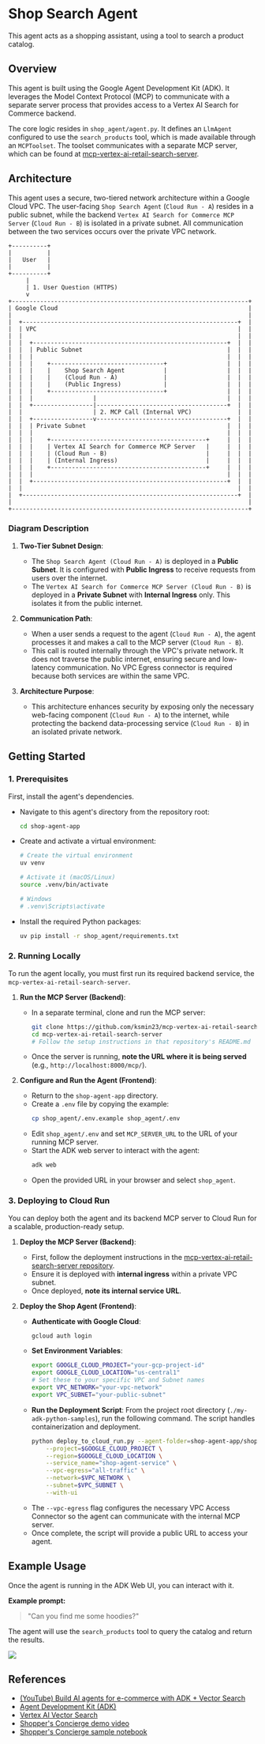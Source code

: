 # Shop Search Agent

This agent acts as a shopping assistant, using a tool to search a product catalog.

## Overview

This agent is built using the Google Agent Development Kit (ADK). It leverages the Model Context Protocol (MCP) to communicate with a separate server process that provides access to a Vertex AI Search for Commerce backend.

The core logic resides in `shop_agent/agent.py`. It defines an `LlmAgent` configured to use the `search_products` tool, which is made available through an `MCPToolset`. The toolset communicates with a separate MCP server, which can be found at [mcp-vertex-ai-retail-search-server](https://github.com/ksmin23/mcp-vertex-ai-retail-search-server).

## Architecture

This agent uses a secure, two-tiered network architecture within a Google Cloud VPC. The user-facing `Shop Search Agent` (`Cloud Run - A`) resides in a public subnet, while the backend `Vertex AI Search for Commerce MCP Server` (`Cloud Run - B`) is isolated in a private subnet. All communication between the two services occurs over the private VPC network.

```ascii
+----------+
|          |
|   User   |
|          |
+----------+
     |
     | 1. User Question (HTTPS)
     v
+-------------------------------------------------------------------+
| Google Cloud                                                      |
|                                                                   |
|  +-------------------------------------------------------------+  |
|  | VPC                                                         |  |
|  |                                                             |  |
|  |  +-------------------------------------------------------+  |  |
|  |  | Public Subnet                                         |  |  |
|  |  |                                                       |  |  |
|  |  |    +--------------------------------+                 |  |  |
|  |  |    |    Shop Search Agent           |                 |  |  |
|  |  |    |    (Cloud Run - A)             |                 |  |  |
|  |  |    |    (Public Ingress)            |                 |  |  |
|  |  |    +--------------------------------+                 |  |  |
|  |  |                 |                                     |  |  |
|  |  +-----------------|-------------------------------------+  |  |
|  |                    | 2. MCP Call (Internal VPC)             |  |
|  |  +-----------------v-------------------------------------+  |  |
|  |  | Private Subnet                                        |  |  |
|  |  |                                                       |  |  |
|  |  |    +--------------------------------------------+     |  |  |
|  |  |    | Vertex AI Search for Commerce MCP Server   |     |  |  |
|  |  |    | (Cloud Run - B)                            |     |  |  |
|  |  |    | (Internal Ingress)                         |     |  |  |
|  |  |    +--------------------------------------------+     |  |  |
|  |  |                                                       |  |  |
|  |  +-------------------------------------------------------+  |  |
|  |                                                             |  |
|  +-------------------------------------------------------------+  |
|                                                                   |
+-------------------------------------------------------------------+
```

### Diagram Description

1.  **Two-Tier Subnet Design**:
    *   The `Shop Search Agent (Cloud Run - A)` is deployed in a **Public Subnet**. It is configured with **Public Ingress** to receive requests from users over the internet.
    *   The `Vertex AI Search for Commerce MCP Server (Cloud Run - B)` is deployed in a **Private Subnet** with **Internal Ingress** only. This isolates it from the public internet.

2.  **Communication Path**:
    *   When a user sends a request to the agent (`Cloud Run - A`), the agent processes it and makes a call to the MCP server (`Cloud Run - B`).
    *   This call is routed internally through the VPC's private network. It does not traverse the public internet, ensuring secure and low-latency communication. No VPC Egress connector is required because both services are within the same VPC.

3.  **Architecture Purpose**:
    *   This architecture enhances security by exposing only the necessary web-facing component (`Cloud Run - A`) to the internet, while protecting the backend data-processing service (`Cloud Run - B`) in an isolated private network.

## Getting Started

### 1. Prerequisites

First, install the agent's dependencies.

*   Navigate to this agent's directory from the repository root:
    ```bash
    cd shop-agent-app
    ```
*   Create and activate a virtual environment:
    ```bash
    # Create the virtual environment
    uv venv

    # Activate it (macOS/Linux)
    source .venv/bin/activate

    # Windows
    # .venv\Scripts\activate
    ```
*   Install the required Python packages:
    ```bash
    uv pip install -r shop_agent/requirements.txt
    ```

### 2. Running Locally

To run the agent locally, you must first run its required backend service, the `mcp-vertex-ai-retail-search-server`.

1.  **Run the MCP Server (Backend)**:
    *   In a separate terminal, clone and run the MCP server:
        ```bash
        git clone https://github.com/ksmin23/mcp-vertex-ai-retail-search-server.git
        cd mcp-vertex-ai-retail-search-server
        # Follow the setup instructions in that repository's README.md
        ```
    *   Once the server is running, **note the URL where it is being served** (e.g., `http://localhost:8000/mcp/`).

2.  **Configure and Run the Agent (Frontend)**:
    *   Return to the `shop-agent-app` directory.
    *   Create a `.env` file by copying the example:
        ```bash
        cp shop_agent/.env.example shop_agent/.env
        ```
    *   Edit `shop_agent/.env` and set `MCP_SERVER_URL` to the URL of your running MCP server.
    *   Start the ADK web server to interact with the agent:
        ```bash
        adk web
        ```
    *   Open the provided URL in your browser and select `shop_agent`.

### 3. Deploying to Cloud Run

You can deploy both the agent and its backend MCP server to Cloud Run for a scalable, production-ready setup.

1.  **Deploy the MCP Server (Backend)**:
    *   First, follow the deployment instructions in the [mcp-vertex-ai-retail-search-server repository](https://github.com/ksmin23/mcp-vertex-ai-retail-search-server).
    *   Ensure it is deployed with **internal ingress** within a private VPC subnet.
    *   Once deployed, **note its internal service URL**.

2.  **Deploy the Shop Agent (Frontend)**:
    *   **Authenticate with Google Cloud**:
        ```bash
        gcloud auth login
        ```
    *   **Set Environment Variables**:
        ```bash
        export GOOGLE_CLOUD_PROJECT="your-gcp-project-id"
        export GOOGLE_CLOUD_LOCATION="us-central1"
        # Set these to your specific VPC and Subnet names
        export VPC_NETWORK="your-vpc-network"
        export VPC_SUBNET="your-public-subnet"
        ```
    *   **Run the Deployment Script**:
        From the project root directory (`./my-adk-python-samples`), run the following command. The script handles containerization and deployment.
        ```bash
        python deploy_to_cloud_run.py --agent-folder=shop-agent-app/shop_agent \
            --project=$GOOGLE_CLOUD_PROJECT \
            --region=$GOOGLE_CLOUD_LOCATION \
            --service_name="shop-agent-service" \
            --vpc-egress="all-traffic" \
            --network=$VPC_NETWORK \
            --subnet=$VPC_SUBNET \
            --with-ui
        ```
    *   The `--vpc-egress` flag configures the necessary VPC Access Connector so the agent can communicate with the internal MCP server.
    *   Once complete, the script will provide a public URL to access your agent.



## Example Usage

Once the agent is running in the ADK Web UI, you can interact with it.

**Example prompt:**
> "Can you find me some hoodies?"

The agent will use the `search_products` tool to query the catalog and return the results.

![](./assets/interactive_search.png)

## References

- [(YouTube) Build AI agents for e-commerce with ADK + Vector Search](https://www.youtube.com/watch?v=UIntXBP--gI)
- [Agent Development Kit (ADK)](https://goo.gle/3RGrB9T)
- [Vertex AI Vector Search](https://goo.gle/3T5xxK5)
- [Shopper's Concierge demo video](https://goo.gle/4jRbMJb)
- [Shopper's Concierge sample notebook](https://goo.gle/4kMkxot)